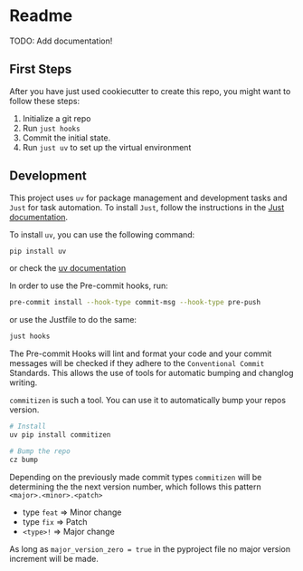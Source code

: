 # Readme

TODO: Add documentation!

## First Steps

After you have just used cookiecutter to create this repo, you might want to follow these steps:

1. Initialize a git repo
2. Run `just hooks`
3. Commit the initial state.
4. Run `just uv` to set up the virtual environment

## Development

This project uses `uv` for package management and development tasks and `Just` for task automation.
To install `Just`, follow the instructions in the [Just documentation](https://github.com/casey/just).

To install `uv`, you can use the following command:

```bash
pip install uv
```

or check the [uv documentation](https://docs.astral.sh/uv/getting-started/installation/)

In order to use the Pre-commit hooks, run:

```bash
pre-commit install --hook-type commit-msg --hook-type pre-push
```

or use the Justfile to do the same:

```bash
just hooks
```

The Pre-commit Hooks will lint and format your code and your commit messages will be checked if
they adhere to the `Conventional Commit` Standards. This allows the use of tools for automatic
bumping and changlog writing.

`commitizen` is such a tool. You can use it to automatically bump your repos version.

```bash
# Install
uv pip install commitizen

# Bump the repo
cz bump
```

Depending on the previously made commit types `commitizen` will be determining the the next version number,
which follows this pattern `<major>.<minor>.<patch>`

- type `feat` => Minor change
- type `fix` => Patch
- `<type>!` => Major change

As long as `major_version_zero = true` in the pyproject file no major version increment will be made.
